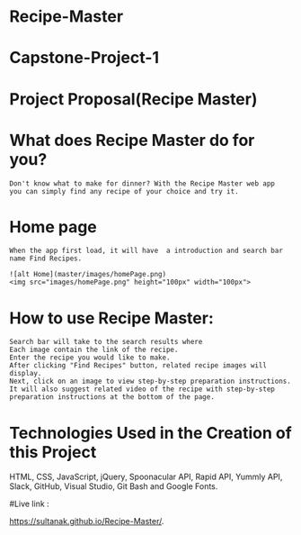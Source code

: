 # Recipe-Master
# Capstone-Project-1

# Project Proposal(Recipe Master)

# What does Recipe Master do for you?
    Don't know what to make for dinner? With the Recipe Master web app 
    you can simply find any recipe of your choice and try it.
# Home page
    When the app first load, it will have  a introduction and search bar name Find Recipes. 
    
    ![alt Home](master/images/homePage.png)
    <img src="images/homePage.png" height="100px" width="100px">

# How to use Recipe Master:
    Search bar will take to the search results where 
    Each image contain the link of the recipe.
    Enter the recipe you would like to make.
    After clicking "Find Recipes" button, related recipe images will display.
    Next, click on an image to view step-by-step preparation instructions.
    It will also suggest related video of the recipe with step-by-step preparation instructions at the bottom of the page.
  
    
# Technologies Used in the Creation of this Project

HTML,
CSS,
JavaScript,
jQuery,
Spoonacular API,
Rapid API,
Yummly API,
Slack,
GitHub,
Visual Studio, 
Git Bash and
Google Fonts.

#Live link :
 
 https://sultanak.github.io/Recipe-Master/.
